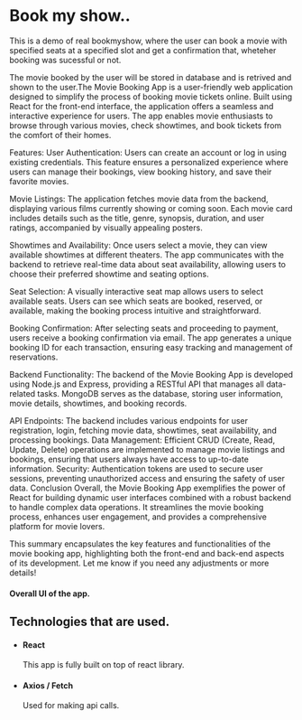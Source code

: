 # Book my show..

This is a demo of real bookmyshow, where the user can book a movie with specified seats at a specified slot and get a confirmation that, wheteher booking was sucessful or not.

The movie booked by the user will be stored in database and is retrived and shown to the user.The Movie Booking App is a user-friendly web application designed to simplify the process of booking movie tickets online. Built using React for the front-end interface, the application offers a seamless and interactive experience for users. The app enables movie enthusiasts to browse through various movies, check showtimes, and book tickets from the comfort of their homes.

Features:
User Authentication: Users can create an account or log in using existing credentials. This feature ensures a personalized experience where users can manage their bookings, view booking history, and save their favorite movies.

Movie Listings: The application fetches movie data from the backend, displaying various films currently showing or coming soon. Each movie card includes details such as the title, genre, synopsis, duration, and user ratings, accompanied by visually appealing posters.

Showtimes and Availability: Once users select a movie, they can view available showtimes at different theaters. The app communicates with the backend to retrieve real-time data about seat availability, allowing users to choose their preferred showtime and seating options.

Seat Selection: A visually interactive seat map allows users to select available seats. Users can see which seats are booked, reserved, or available, making the booking process intuitive and straightforward.

Booking Confirmation: After selecting seats and proceeding to payment, users receive a booking confirmation via email. The app generates a unique booking ID for each transaction, ensuring easy tracking and management of reservations.

Backend Functionality:
The backend of the Movie Booking App is developed using Node.js and Express, providing a RESTful API that manages all data-related tasks. MongoDB serves as the database, storing user information, movie details, showtimes, and booking records.

API Endpoints: The backend includes various endpoints for user registration, login, fetching movie data, showtimes, seat availability, and processing bookings.
Data Management: Efficient CRUD (Create, Read, Update, Delete) operations are implemented to manage movie listings and bookings, ensuring that users always have access to up-to-date information.
Security: Authentication tokens are used to secure user sessions, preventing unauthorized access and ensuring the safety of user data.
Conclusion
Overall, the Movie Booking App exemplifies the power of React for building dynamic user interfaces combined with a robust backend to handle complex data operations. It streamlines the movie booking process, enhances user engagement, and provides a comprehensive platform for movie lovers.

This summary encapsulates the key features and functionalities of the movie booking app, highlighting both the front-end and back-end aspects of its development. Let me know if you need any adjustments or more details!


#### Overall UI of the app.



## Technologies that are used.

- #### React  
    This app is fully built on top of react library.
- #### Axios / Fetch
    Used for making api calls.


